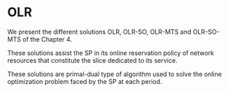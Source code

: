# OLR


We present the different solutions OLR, OLR-SO, OLR-MTS and OLR-SO-MTS of the Chapter 4.

These solutions assist the SP in its online reservation policy of network resources that constitute the slice dedicated to its service.

These solutions are primal-dual type of algorithm used to solve the online optimization problem faced by the SP at each period.
